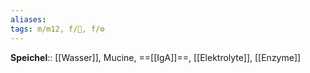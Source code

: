 ```yaml
---
aliases: 
tags: m/m12, f/💩, f/⚙️
---
```

**Speichel**:: [[Wasser]], Mucine, ==[[IgA]]==, [[Elektrolyte]], [[Enzyme]]